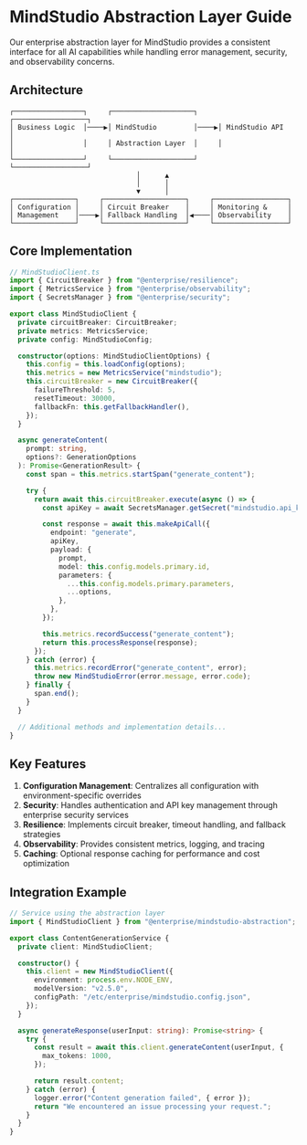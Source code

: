 # MindStudio Abstraction Layer Guide

Our enterprise abstraction layer for MindStudio provides a consistent interface for all AI capabilities while handling error management, security, and observability concerns.

## Architecture

```
┌─────────────────┐     ┌────────────────────┐     ┌──────────────────┐
│ Business Logic  │────▶│ MindStudio         │────▶│ MindStudio API   │
│                 │     │ Abstraction Layer  │     │                  │
└─────────────────┘     └────────────────────┘     └──────────────────┘
                               │      ▲
                               │      │
                               ▼      │
┌───────────────┐     ┌────────────────────┐     ┌──────────────────┐
│ Configuration │     │ Circuit Breaker    │     │ Monitoring &     │
│ Management    │────▶│ Fallback Handling  │◀────│ Observability    │
└───────────────┘     └────────────────────┘     └──────────────────┘
```

## Core Implementation

```typescript
// MindStudioClient.ts
import { CircuitBreaker } from "@enterprise/resilience";
import { MetricsService } from "@enterprise/observability";
import { SecretsManager } from "@enterprise/security";

export class MindStudioClient {
  private circuitBreaker: CircuitBreaker;
  private metrics: MetricsService;
  private config: MindStudioConfig;

  constructor(options: MindStudioClientOptions) {
    this.config = this.loadConfig(options);
    this.metrics = new MetricsService("mindstudio");
    this.circuitBreaker = new CircuitBreaker({
      failureThreshold: 5,
      resetTimeout: 30000,
      fallbackFn: this.getFallbackHandler(),
    });
  }

  async generateContent(
    prompt: string,
    options?: GenerationOptions
  ): Promise<GenerationResult> {
    const span = this.metrics.startSpan("generate_content");

    try {
      return await this.circuitBreaker.execute(async () => {
        const apiKey = await SecretsManager.getSecret("mindstudio.api_key");

        const response = await this.makeApiCall({
          endpoint: "generate",
          apiKey,
          payload: {
            prompt,
            model: this.config.models.primary.id,
            parameters: {
              ...this.config.models.primary.parameters,
              ...options,
            },
          },
        });

        this.metrics.recordSuccess("generate_content");
        return this.processResponse(response);
      });
    } catch (error) {
      this.metrics.recordError("generate_content", error);
      throw new MindStudioError(error.message, error.code);
    } finally {
      span.end();
    }
  }

  // Additional methods and implementation details...
}
```

## Key Features

1. **Configuration Management**: Centralizes all configuration with environment-specific overrides
2. **Security**: Handles authentication and API key management through enterprise security services
3. **Resilience**: Implements circuit breaker, timeout handling, and fallback strategies
4. **Observability**: Provides consistent metrics, logging, and tracing
5. **Caching**: Optional response caching for performance and cost optimization

## Integration Example

```typescript
// Service using the abstraction layer
import { MindStudioClient } from "@enterprise/mindstudio-abstraction";

export class ContentGenerationService {
  private client: MindStudioClient;

  constructor() {
    this.client = new MindStudioClient({
      environment: process.env.NODE_ENV,
      modelVersion: "v2.5.0",
      configPath: "/etc/enterprise/mindstudio.config.json",
    });
  }

  async generateResponse(userInput: string): Promise<string> {
    try {
      const result = await this.client.generateContent(userInput, {
        max_tokens: 1000,
      });

      return result.content;
    } catch (error) {
      logger.error("Content generation failed", { error });
      return "We encountered an issue processing your request.";
    }
  }
}
```
